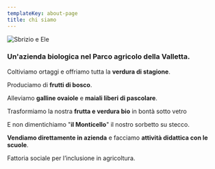 ```yaml
---
templateKey: about-page
title: chi siamo
---
```

![Sbrizio e Ele](/img/Rampina_chisiamo.png)

### Un'azienda biologica nel Parco agricolo della Valletta.

Coltiviamo ortaggi e offriamo tutta la **verdura di stagione**. 

Produciamo di **frutti di bosco**. 

Alleviamo **galline ovaiole** e **maiali liberi di pascolare**.

Trasformiamo la nostra **frutta e verdura bio** in bontà sotto vetro

E non dimentichiamo "**il Monticello**" il nostro sorbetto su stecco. 

**Vendiamo direttamente in azienda** e facciamo **attività didattica con le scuole**. 

Fattoria sociale per l’inclusione in agricoltura.

